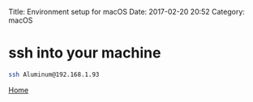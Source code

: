 Title: Environment setup for macOS
Date: 2017-02-20 20:52
Category: macOS

# ssh into your machine
```bash
ssh Aluminum@192.168.1.93
```

[Home]({filename}/index.md)
